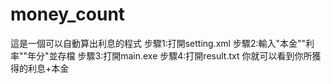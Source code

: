# money_count

這是一個可以自動算出利息的程式
步驟1:打開setting.xml
步驟2:輸入"本金""利率""年分"並存檔
步驟3:打開main.exe
步驟4:打開result.txt
你就可以看到你所獲得的利息+本金
